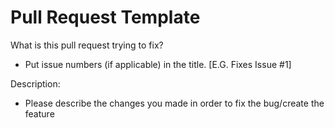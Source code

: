 # Pull Request Template

What is this pull request trying to fix?
- Put issue numbers (if applicable) in the title. \[E.G. Fixes Issue #1]

Description:
- Please describe the changes you made in order to fix the bug/create the feature
